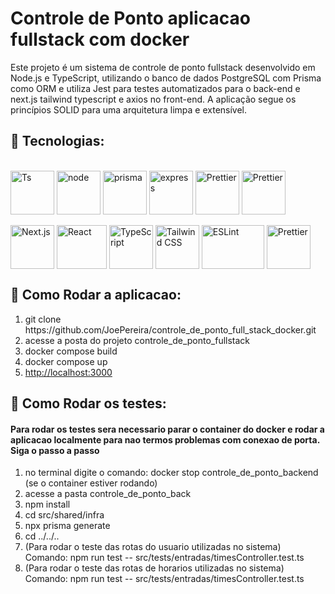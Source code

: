 <h1>Controle de Ponto aplicacao fullstack com docker</h1>

<p>Este projeto é um sistema de controle de ponto fullstack desenvolvido em Node.js e TypeScript, utilizando o banco de dados PostgreSQL com Prisma como ORM e utiliza Jest para testes automatizados para o back-end e next.js tailwind typescript e axios no front-end. A aplicação segue os princípios SOLID para uma arquitetura limpa e extensível.</p>

<h2>🚀 Tecnologias: </h2>

 <div style="display: inline_block"><br>
  <a href="https://www.typescriptlang.org/" target="_BLANK">    <img align="center" alt="Ts" height="70" width="70" src="https://i.imgur.com/UIp79so.png"></a> 
  <a href="https://nodejs.org/en" target="_blank">   <img align="center" alt="node" height="70" width="70" src="https://i.imgur.com/sHP6CDY.png"></a> 
  <a href="https://www.prisma.io/" target="_blank">   <img align="center" alt="prisma" height="70" width="70" src="https://i.imgur.com/fUjiKPd.png"></a> 
  <a href="https://expressjs.com/pt-br/" target="_blank">   <img align="center" alt="express" height="70" width="70" src="https://i.imgur.com/taK0j4r.png"></a> 
  <a href="https://jestjs.io/pt-BR/" target="_BLANK"><img align="center" alt="Prettier" height="70" width="70" src="https://w7.pngwing.com/pngs/152/247/png-transparent-jest-hd-logo.png"></a>
  <a href="https://www.docker.com/get-started/" target="_BLANK"><img align="center" alt="Prettier" height="70" width="70" src="https://logopng.com.br/logos/docker-27.png"></a>
  
   <div style="display: inline_block"><br>
    <a href="https://nextjs.org/" target="_BLANK"><img align="center" alt="Next.js" height="70" width="70" src="https://static-00.iconduck.com/assets.00/nextjs-icon-512x512-y563b8iq.png"></a> 
    <a href="https://reactjs.org/" target="_BLANK"><img align="center" alt="React" height="70" width="80" src="https://upload.wikimedia.org/wikipedia/commons/thumb/a/a7/React-icon.svg/2300px-React-icon.svg.png"></a> 
    <a href="https://www.typescriptlang.org/" target="_BLANK"><img align="center" alt="TypeScript" height="70" width="70" src="https://i.imgur.com/UIp79so.png"></a> 
    <a href="https://tailwindcss.com/" target="_BLANK"><img align="center" alt="Tailwind CSS" height="70" width="70" src="https://media.dev.to/cdn-cgi/image/width=1080,height=1080,fit=cover,gravity=auto,format=auto/https%3A%2F%2Fdev-to-uploads.s3.amazonaws.com%2Fuploads%2Farticles%2Fdxy1c2bvl6odeo52dodk.jpg"></a>
   <a href="https://eslint.org/" target="_BLANK"><img align="center" alt="ESLint" height="70" width="100" src="https://e7.pngegg.com/pngimages/518/938/png-clipart-eslint-logo-tech-companies.png"></a>
    <a href="https://prettier.io/" target="_BLANK"><img align="center" alt="Prettier" height="70" width="70" src="https://w7.pngwing.com/pngs/164/151/png-transparent-prettier-hd-logo.png"></a>
  
</div>

<h2>🚀 Como Rodar a aplicacao: </h2>
<ol>
 <li>
  git clone https://github.com/JoePereira/controle_de_ponto_full_stack_docker.git
 </li>
 <li>
  acesse a posta do projeto controle_de_ponto_fullstack
 </li>
 <li>
  docker compose build
 </li>
 <li>
  docker compose up
 </li>
 <li>
  <a href="http://localhost:3000">http://localhost:3000</a>
 </li>
</ol>

<h2>🚀 Como Rodar os testes: </h2>

<h4>Para rodar os testes sera necessario parar o container do docker e rodar a aplicacao localmente para nao termos problemas com conexao de porta. Siga o passo a passo</h4>
<ol>
 <li>
  no terminal digite o comando: docker stop controle_de_ponto_backend (se o container estiver rodando)
 </li>
 <li>
  acesse a pasta controle_de_ponto_back
 </li>
  <li>
  npm install
 </li>
 <li>
  cd src/shared/infra
 </li>
 <li>
  npx prisma generate
 </li>
 <li>
  cd ../../..
  </li>
 </li>
 <li>
  (Para rodar o teste das rotas do usuario utilizadas no sistema) Comando: npm run test -- src/tests/entradas/timesController.test.ts
 </li>
 <li>
  (Para rodar o teste das rotas de horarios utilizadas no sistema) Comando: npm run test -- src/tests/entradas/timesController.test.ts
 </li>
</ol>




